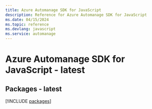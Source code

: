```yaml
---
title: Azure Automanage SDK for JavaScript
description: Reference for Azure Automanage SDK for JavaScript
ms.date: 04/15/2024
ms.topic: reference
ms.devlang: javascript
ms.service: automanage
---
```

# Azure Automanage SDK for JavaScript - latest
## Packages - latest
[!INCLUDE [packages](automanage-index.md)]